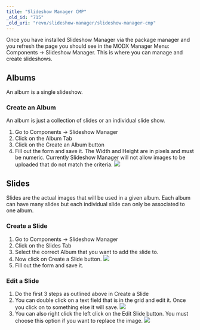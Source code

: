```yaml
---
title: "Slideshow Manager CMP"
_old_id: "715"
_old_uri: "revo/slideshow-manager/slideshow-manager-cmp"
---
```


Once you have installed Slideshow Manager via the package manager and you refresh the page you should see in the MODX Manager Menu: Components -> Slideshow Manager. This is where you can manage and create slideshows.

## Albums

An album is a single slideshow.

### Create an Album

An album is just a collection of slides or an individual slide show.

1. Go to Components -> Slideshow Manager
2. Click on the Album Tab
3. Click on the Create an Album button
4. Fill out the form and save it. The Width and Height are in pixels and must be numeric. Currently Slideshow Manager will not allow images to be uploaded that do not match the criteria. 
  ![](/download/attachments/37683273/add-album.png?version=1&modificationDate=1325706095000)

## Slides

Slides are the actual images that will be used in a given album. Each album can have many slides but each individual slide can only be associated to one album.

### Create a Slide

1. Go to Components -> Slideshow Manager
2. Click on the Slides Tab
3. Select the correct Album that you want to add the slide to.
4. Now click on Create a Slide button. 
  ![](/download/attachments/37683273/add-slide.png?version=1&modificationDate=1325706096000)
5. Fill out the form and save it.

### Edit a Slide

1. Do the first 3 steps as outlined above in Create a Slide
2. You can double click on a text field that is in the grid and edit it. Once you click on to something else it will save. 
  ![](/download/attachments/37683273/edit-slide.png?version=1&modificationDate=1325706096000)
3. You can also right click the left click on the Edit Slide button. You must choose this option if you want to replace the image. 
  ![](/download/attachments/37683273/update-slide.png?version=1&modificationDate=1325706096000)